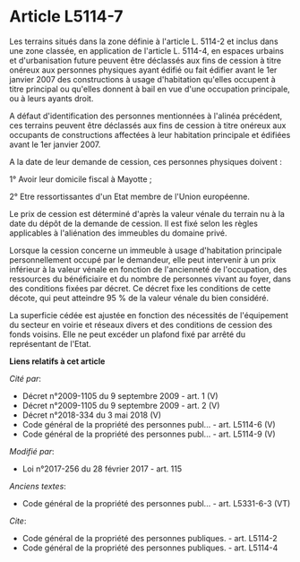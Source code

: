 # Article L5114-7

Les terrains situés dans la zone définie à l'article L. 5114-2 et inclus dans une zone classée, en application de l'article
L. 5114-4, en espaces urbains et d'urbanisation future peuvent être déclassés aux fins de cession à titre onéreux aux
personnes physiques ayant édifié ou fait édifier avant le 1er janvier 2007 des constructions à usage d'habitation qu'elles
occupent à titre principal ou qu'elles donnent à bail en vue d'une occupation principale, ou à leurs ayants droit. 

A défaut d'identification des personnes mentionnées à l'alinéa précédent, ces terrains peuvent être déclassés aux fins de
cession à titre onéreux aux occupants de constructions affectées à leur habitation principale et édifiées avant le 1er
janvier 2007. 

A la date de leur demande de cession, ces personnes physiques doivent : 

1° Avoir leur domicile fiscal à Mayotte ; 

2° Etre ressortissantes d'un Etat membre de l'Union européenne. 

Le prix de cession est déterminé d'après la valeur vénale du terrain nu à la date du dépôt de la demande de cession. Il est
fixé selon les règles applicables à l'aliénation des immeubles du domaine privé. 

Lorsque la cession concerne un immeuble à usage d'habitation principale personnellement occupé par le demandeur, elle peut
intervenir à un prix inférieur à la valeur vénale en fonction de l'ancienneté de l'occupation, des ressources du bénéficiaire
et du nombre de personnes vivant au foyer, dans des conditions fixées par décret. Ce décret fixe les conditions de cette
décote, qui peut atteindre 95 % de la valeur vénale du bien considéré.

La superficie cédée est ajustée en fonction des nécessités de l'équipement du secteur en voirie et réseaux divers et des
conditions de cession des fonds voisins. Elle ne peut excéder un plafond fixé par arrêté du représentant de l'Etat.

**Liens relatifs à cet article**

_Cité par_:

  - Décret n°2009-1105 du 9 septembre 2009 - art. 1 (V)
  - Décret n°2009-1105 du 9 septembre 2009 - art. 2 (V)
  - Décret n°2018-334 du 3 mai 2018 (V)
  - Code général de la propriété des personnes publ... - art. L5114-6 (V)
  - Code général de la propriété des personnes publ... - art. L5114-9 (V)

_Modifié par_:

  - Loi n°2017-256 du 28 février 2017 - art. 115

_Anciens textes_:

  - Code général de la propriété des personnes publ... - art. L5331-6-3 (VT)

_Cite_:

  - Code général de la propriété des personnes publiques. - art. L5114-2
  - Code général de la propriété des personnes publiques. - art. L5114-4
